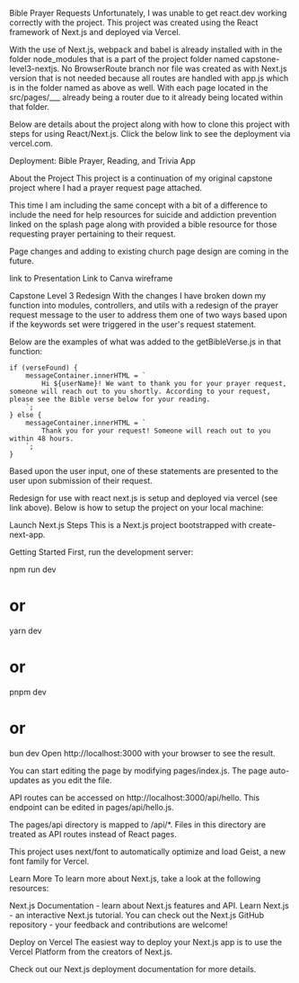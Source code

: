 Bible Prayer Requests
Unfortunately, I was unable to get react.dev working correctly with the project. This project was created using the React framework of Next.js and deployed via Vercel.

With the use of Next.js, webpack and babel is already installed with in the folder node_modules that is a part of the project folder named capstone-level3-nextjs. No BrowserRoute branch nor file was created as with Next.js version that is not needed because all routes are handled with app.js which is in the folder named as above as well. With each page located in the src/pages/___ already being a router due to it already being located within that folder.

Below are details about the project along with how to clone this project with steps for using React/Next.js. Click the below link to see the deployment via vercel.com.

Deployment: Bible Prayer, Reading, and Trivia App

About the Project
This project is a continuation of my original capstone project where I had a prayer request page attached.

This time I am including the same concept with a bit of a difference to include the need for help resources for suicide and addiction prevention linked on the splash page along with provided a bible resource for those requesting prayer pertaining to their request.

Page changes and adding to existing church page design are coming in the future.

link to Presentation Link to Canva wireframe

Capstone Level 3 Redesign
With the changes I have broken down my function into modules, controllers, and utils with a redesign of the prayer request message to the user to address them one of two ways based upon if the keywords set were triggered in the user's request statement.

Below are the examples of what was added to the getBibleVerse.js in that function:

    if (verseFound) {
        messageContainer.innerHTML = `
            Hi ${userName}! We want to thank you for your prayer request, someone will reach out to you shortly. According to your request, please see the Bible verse below for your reading.
        `;
    } else {
        messageContainer.innerHTML = `
            Thank you for your request! Someone will reach out to you within 48 hours.
        `;
    }
Based upon the user input, one of these statements are presented to the user upon submission of their request.

Redesign for use with react next.js is setup and deployed via vercel (see link above). Below is how to setup the project on your local machine:

Launch Next.js Steps
This is a Next.js project bootstrapped with create-next-app.

Getting Started
First, run the development server:

npm run dev
# or
yarn dev
# or
pnpm dev
# or
bun dev
Open http://localhost:3000 with your browser to see the result.

You can start editing the page by modifying pages/index.js. The page auto-updates as you edit the file.

API routes can be accessed on http://localhost:3000/api/hello. This endpoint can be edited in pages/api/hello.js.

The pages/api directory is mapped to /api/*. Files in this directory are treated as API routes instead of React pages.

This project uses next/font to automatically optimize and load Geist, a new font family for Vercel.

Learn More
To learn more about Next.js, take a look at the following resources:

Next.js Documentation - learn about Next.js features and API.
Learn Next.js - an interactive Next.js tutorial.
You can check out the Next.js GitHub repository - your feedback and contributions are welcome!

Deploy on Vercel
The easiest way to deploy your Next.js app is to use the Vercel Platform from the creators of Next.js.

Check out our Next.js deployment documentation for more details.
